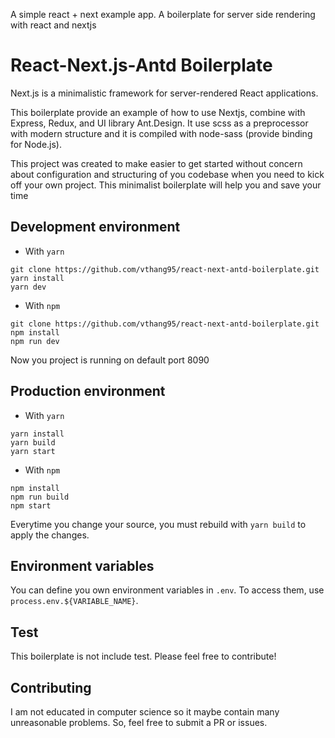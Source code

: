 A simple react + next example app. A boilerplate for server side rendering with react and nextjs

# React-Next.js-Antd Boilerplate

Next.js is a minimalistic framework for server-rendered React applications.

This boilerplate provide an example of how to use Nextjs, combine with Express, Redux, and UI library Ant.Design.
It use scss as a preprocessor with modern structure and it is compiled with node-sass (provide binding for Node.js).

This project was created to make easier to get started without concern about configuration and structuring of you codebase
when you need to kick off your own project. This minimalist boilerplate will help you and save your time

## Development environment

- With `yarn`

```
git clone https://github.com/vthang95/react-next-antd-boilerplate.git
yarn install
yarn dev
```

- With `npm`

```
git clone https://github.com/vthang95/react-next-antd-boilerplate.git
npm install
npm run dev
```

Now you project is running on default port 8090

## Production environment

- With `yarn`

```
yarn install
yarn build
yarn start
```

- With `npm`

```
npm install
npm run build
npm start
```

Everytime you change your source, you must rebuild with `yarn build` to apply the changes.

## Environment variables

You can define you own environment variables in `.env`. To access them, use `process.env.${VARIABLE_NAME}`.

## Test

This boilerplate is not include test. Please feel free to contribute!

## Contributing

I am not educated in computer science so it maybe contain many unreasonable problems. So, feel free to submit a PR or issues.
